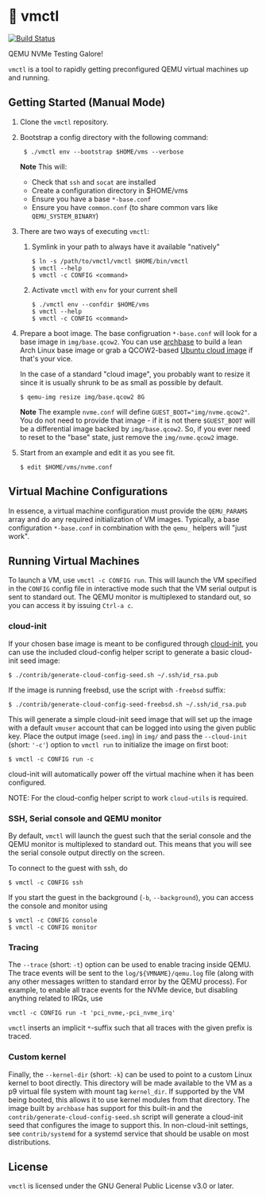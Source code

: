 # :wrench: vmctl

[![Build Status](https://github.com/OpenMPDK/vmctl/workflows/ci/badge.svg)](https://github.com/OpenMPDK/vmctl/actions)

QEMU NVMe Testing Galore!

`vmctl` is a tool to rapidly getting preconfigured QEMU virtual machines up and
running.


## Getting Started (Manual Mode)

1. Clone the `vmctl` repository.

2. Bootstrap a config directory with the following command:

        $ ./vmctl env --bootstrap $HOME/vms --verbose

   **Note** This will:
    * Check that `ssh` and `socat` are installed
    * Create a configuration directory in $HOME/vms
    * Ensure you have a base `*-base.conf`
    * Ensure you have `common.conf` (to share common vars like
      `QEMU_SYSTEM_BINARY`)

3. There are two ways of executing `vmctl`:
    1. Symlink in your path to always have it available "natively"
        ```
        $ ln -s /path/to/vmctl/vmctl $HOME/bin/vmctl
        $ vmctl --help
        $ vmctl -c CONFIG <command>
        ```
    2. Activate `vmctl` with `env` for your current shell
        ```
        $ ./vmctl env --confdir $HOME/vms
        $ vmctl --help
        $ vmctl -c CONFIG <command>
        ```

4. Prepare a boot image. The base configruation `*-base.conf` will look for a
   base image in `img/base.qcow2`. You can use [archbase][archbase] to build a
   lean Arch Linux base image or grab a QCOW2-based [Ubuntu cloud
   image][ubuntu-cloud-image] if that's your vice.

   In the case of a standard "cloud image", you probably want to resize it
   since it is usually shrunk to be as small as possible by default.

       $ qemu-img resize img/base.qcow2 8G

   **Note** The example `nvme.conf` will define `GUEST_BOOT="img/nvme.qcow2"`.
   You do not need to provide that image - if it is not there `$GUEST_BOOT`
   will be a differential image backed by `img/base.qcow2`. So, if you ever
   need to reset to the "base" state, just remove the `img/nvme.qcow2` image.

5. Start from an example and edit it as you see fit.

       $ edit $HOME/vms/nvme.conf

[archbase]: https://github.com/OpenMPDK/archbase
[ubuntu-cloud-image]: https://cloud-images.ubuntu.com

## Virtual Machine Configurations

In essence, a virtual machine configuration must provide the `QEMU_PARAMS`
array and do any required initialization of VM images. Typically, a base
configuration `*-base.conf` in combination with the `qemu_` helpers will "just
work".


## Running Virtual Machines

To launch a VM, use `vmctl -c CONFIG run`. This will launch the VM specified in
the `CONFIG` config file in interactive mode such that the VM serial output is
sent to standard out. The QEMU monitor is multiplexed to standard out, so you
can access it by issuing `Ctrl-a c`.

### cloud-init

If your chosen base image is meant to be configured through [cloud-init][cloud-init],
you can use the included cloud-config helper script to generate a basic
cloud-init seed image:

    $ ./contrib/generate-cloud-config-seed.sh ~/.ssh/id_rsa.pub
    
If the image is running freebsd, use the script with `-freebsd` suffix:
    
    $ ./contrib/generate-cloud-config-seed-freebsd.sh ~/.ssh/id_rsa.pub

This will generate a simple cloud-init seed image that will set up the image
with a default `vmuser` account that can be logged into using the given public
key. Place the output image (`seed.img`) in `img/` and pass the `--cloud-init`
(short: `'-c'`) option to `vmctl run` to initialize the image on first boot:

    $ vmctl -c CONFIG run -c

cloud-init will automatically power off the virtual machine when it has been
configured.

NOTE: For the cloud-config helper script to work `cloud-utils` is required.

[cloud-init]: https://cloudinit.readthedocs.io/en/latest/


### SSH, Serial console and QEMU monitor

By default, `vmctl` will launch the guest such that the serial console and the
QEMU monitor is multiplexed to standard out. This means that you will see the
serial console output directly on the screen.

To connect to the guest with ssh, do

    $ vmctl -c CONFIG ssh

If you start the guest in the background (`-b`, `--background`), you can access
the console and monitor using

    $ vmctl -c CONFIG console
    $ vmctl -c CONFIG monitor

### Tracing

The `--trace` (short: `-t`) option can be used to enable tracing inside QEMU.
The trace events will be sent to the `log/${VMNAME}/qemu.log` file (along with
any other messages written to standard error by the QEMU process). For example,
to enable all trace events for the NVMe device, but disabling anything related
to IRQs, use

    vmctl -c CONFIG run -t 'pci_nvme,-pci_nvme_irq'

`vmctl` inserts an implicit `*`-suffix such that all traces with the given
prefix is traced.

### Custom kernel

Finally, the `--kernel-dir` (short: `-k`) can be used to point to a custom
Linux kernel to boot directly. This directory will be made available to the VM
as a p9 virtual file system with mount tag `kernel_dir`. If supported by the VM
being booted, this allows it to use kernel modules from that directory. The
image built by `archbase` has support for this built-in and the
`contrib/generate-cloud-config-seed.sh` script will generate a cloud-init seed
that configures the image to support this. In non-cloud-init settings, see
`contrib/systemd` for a systemd service that should be usable on most
distributions.


## License

`vmctl` is licensed under the GNU General Public License v3.0 or later.
